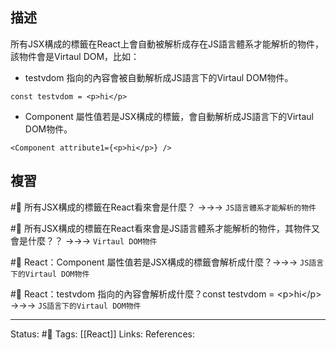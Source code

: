 		
## 描述

所有JSX構成的標籤在React上會自動被解析成存在JS語言體系才能解析的物件，該物件會是Virtaul DOM，比如：
- testvdom 指向的內容會被自動解析成JS語言下的Virtaul DOM物件。
```
const testvdom = <p>hi</p>
```
- Component 屬性值若是JSX構成的標籤，會自動解析成JS語言下的Virtaul DOM物件。
```
<Component attribute1={<p>hi</p>} />
```


## 複習

#🧠 所有JSX構成的標籤在React看來會是什麼？ ->->-> `JS語言體系才能解析的物件`
<!--SR:!2023-01-07,25,250-->

#🧠 所有JSX構成的標籤在React看來會是JS語言體系才能解析的物件，其物件又會是什麼？？ ->->-> `Virtaul DOM物件`
<!--SR:!2023-01-09,27,250-->


#🧠 React：Component 屬性值若是JSX構成的標籤會解析成什麼？->->-> `JS語言下的Virtaul DOM物件`
<!--SR:!2023-02-02,34,230-->

#🧠  React：testvdom 指向的內容會解析成什麼？const testvdom = \<p\>hi\<\/p\> ->->-> `JS語言下的Virtaul DOM物件`
<!--SR:!2023-03-14,67,250-->





---
Status: #🌱 
Tags:
[[React]]
Links:
References: